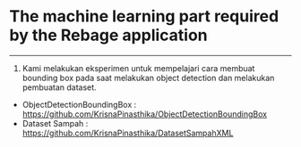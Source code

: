 # The machine learning part required by the Rebage application

---

1. Kami melakukan eksperimen untuk mempelajari cara membuat bounding box pada saat melakukan object detection dan melakukan pembuatan dataset.

-   ObjectDetectionBoundingBox : https://github.com/KrisnaPinasthika/ObjectDetectionBoundingBox
-   Dataset Sampah : https://github.com/KrisnaPinasthika/DatasetSampahXML